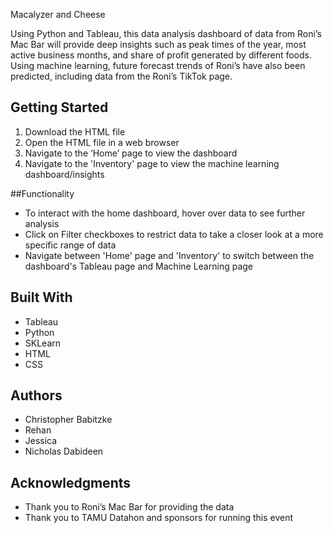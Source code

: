 Macalyzer and Cheese

Using Python and Tableau, this data analysis dashboard of data from Roni’s Mac Bar will provide deep insights such as peak times of the year, most active business months, and share of profit generated by different foods. Using machine learning, future forecast trends of Roni’s have also been predicted, including data from the Roni’s TikTok page.

## Getting Started

1.	Download the HTML file
2.	Open the HTML file in a web browser
3.	Navigate to the ‘Home’ page to view the dashboard
4.	Navigate to the 'Inventory' page to view the machine learning dashboard/insights

##Functionality
-	To interact with the home dashboard, hover over data to see further analysis
-	Click on Filter checkboxes to restrict data to take a closer look at a more specific range of data
-	Navigate between 'Home' page and 'Inventory' to switch between the dashboard's Tableau page and Machine Learning page


## Built With
-	Tableau
-	Python
-	SKLearn
-	HTML
-	CSS

## Authors
-	Christopher Babitzke
-	Rehan
-	Jessica
-	Nicholas Dabideen


## Acknowledgments

-	Thank you to Roni’s Mac Bar for providing the data
-	Thank you to TAMU Datahon and sponsors for running this event
